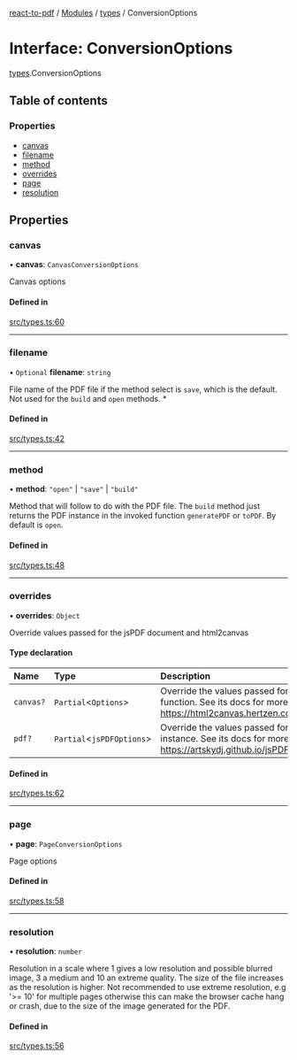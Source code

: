 [react-to-pdf](../README.md) / [Modules](../modules.md) / [types](../modules/types.md) / ConversionOptions

# Interface: ConversionOptions

[types](../modules/types.md).ConversionOptions

## Table of contents

### Properties

- [canvas](types.ConversionOptions.md#canvas)
- [filename](types.ConversionOptions.md#filename)
- [method](types.ConversionOptions.md#method)
- [overrides](types.ConversionOptions.md#overrides)
- [page](types.ConversionOptions.md#page)
- [resolution](types.ConversionOptions.md#resolution)

## Properties

### canvas

• **canvas**: `CanvasConversionOptions`

Canvas options

#### Defined in

[src/types.ts:60](https://github.com/ivmarcos/react-to-pdf/blob/79d4272/src/types.ts#L60)

___

### filename

• `Optional` **filename**: `string`

File name of the PDF file if the method select is `save`, which is the
default. Not used for the `build` and `open` methods. *

#### Defined in

[src/types.ts:42](https://github.com/ivmarcos/react-to-pdf/blob/79d4272/src/types.ts#L42)

___

### method

• **method**: ``"open"`` \| ``"save"`` \| ``"build"``

Method that will follow to do with the PDF file. The `build` method just
returns the PDF instance in the invoked function `generatePDF` or `toPDF`.
By default is `open`.

#### Defined in

[src/types.ts:48](https://github.com/ivmarcos/react-to-pdf/blob/79d4272/src/types.ts#L48)

___

### overrides

• **overrides**: `Object`

Override values passed for the jsPDF document and html2canvas

#### Type declaration

| Name | Type | Description |
| :------ | :------ | :------ |
| `canvas?` | `Partial`<`Options`\> | Override the values passed for the html2canvas function. See its docs for more details in https://html2canvas.hertzen.com/documentation |
| `pdf?` | `Partial`<`jsPDFOptions`\> | Override the values passed for the jsPDF instance. See its docs for more details in https://artskydj.github.io/jsPDF/docs/jsPDF.html. |

#### Defined in

[src/types.ts:62](https://github.com/ivmarcos/react-to-pdf/blob/79d4272/src/types.ts#L62)

___

### page

• **page**: `PageConversionOptions`

Page options

#### Defined in

[src/types.ts:58](https://github.com/ivmarcos/react-to-pdf/blob/79d4272/src/types.ts#L58)

___

### resolution

• **resolution**: `number`

Resolution in a scale where 1 gives a low resolution and possible blurred
image, 3 a medium and 10 an extreme quality. The size of the file increases
as the resolution is higher. Not recommended to use extreme resolution, e.g
'>= 10' for multiple pages otherwise this can make the browser cache hang
or crash, due to the size of the image generated for the PDF.

#### Defined in

[src/types.ts:56](https://github.com/ivmarcos/react-to-pdf/blob/79d4272/src/types.ts#L56)

